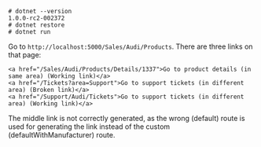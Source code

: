 ```
# dotnet --version
1.0.0-rc2-002372
# dotnet restore
# dotnet run
```

Go to `http://localhost:5000/Sales/Audi/Products`. There are three links on that page:

```
<a href="/Sales/Audi/Products/Details/1337">Go to product details (in same area) (Working link)</a>
<a href="/Tickets?area=Support">Go to support tickets (in different area) (Broken link)</a>
<a href="/Support/Audi/Tickets">Go to support tickets (in different area) (Working link)</a>
```

The middle link is not correctly generated, as the wrong (default) route is used for generating the link instead of the custom (defaultWithManufacturer) route.
